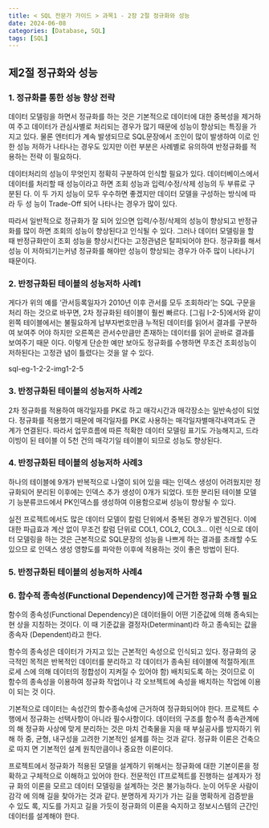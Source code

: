 ```yaml
---
title: < SQL 전문가 가이드 > 과목1 - 2장 2절 정규화와 성능
date: 2024-06-08
categories: [Database, SQL]
tags: [SQL]
---
```


## 제2절 정규화와 성능

### 1. 정규화를 통한 성능 향상 전략

데이터 모델링을 하면서 정규화를 하는 것은 기본적으로 데이터에 대한 중복성을 제거하 여 주고 데이터가 관심사별로 처리되는 경우가 많기 때문에 성능이 향상되는 특징을 가지고 있다. 물론 엔터티가 계속 발생되므로 SQL문장에서 조인이 많이 발생하여 이로 인한 성능 저하가 나타나는 경우도 있지만 이런 부분은 사례별로 유의하여 반정규화를 적용하는 전략 이 필요하다.

데이터처리의 성능이 무엇인지 정확히 구분하여 인식할 필요가 있다. 데이터베이스에서 데이터를 처리할 때 성능이라고 하면 조회 성능과 입력/수정/삭제 성능의 두 부류로 구분된 다. 이 두 가지 성능이 모두 우수하면 좋겠지만 데이터 모델을 구성하는 방식에 따라 두 성 능이 Trade-Off 되어 나타나는 경우가 많이 있다.

따라서 일반적으로 정규화가 잘 되어 있으면 입력/수정/삭제의 성능이 향상되고 반정규 화를 많이 하면 조회의 성능이 향상된다고 인식될 수 있다. 그러나 데이터 모델링을 할 때 반정규화만이 조회 성능을 향상시킨다는 고정관념은 탈피되어야 한다. 정규화를 해서 성능 이 저하되기는커녕 정규화를 해야만 성능이 향상되는 경우가 아주 많이 나타나기 때문이다.

### 2. 반정규화된 테이블의 성능저하 사례1

게다가 위의 예를 ‘관서등록일자가 2010년 이후 관서를 모두 조회하라’는 SQL 구문을 처리 하는 것으로 바꾸면, 2차 정규화된 테이블이 훨씬 빠르다. [그림 I-2-5]에서와 같이 왼쪽 테이블에서는 불필요하게 납부자번호만큼 누적된 데이터를 읽어서 결과를 구분하여 보여주 어야 하지만 오른쪽은 관서수만큼만 존재하는 데이터를 읽어 곧바로 결과를 보여주기 때문 이다. 이렇게 단순한 예만 보아도 정규화를 수행하면 무조건 조회성능이 저하된다는 고정관 념이 틀렸다는 것을 알 수 있다.

sql-eg-1-2-2-img1-2-5

### 3. 반정규화된 테이블의 성능저하 사례2

2차 정규화를 적용하여 매각일자를 PK로 하고 매각시간과 매각장소는 일반속성이 되었 다. 정규화를 적용했기 때문에 매각일자를 PK로 사용하는 매각일자별매각내역과도 관계가 연결된다. 따라서 업무흐름에 따른 적확한 데이터 모델링 표기도 가능해지고, 드라이빙이 된 테이블 이 5천 건의 매각기일 테이블이 되므로 성능도 향상된다.

### 4. 반정규화된 테이블의 성능저하 사례3

하나의 테이블에 9개가 반복적으로 나열이 되어 있을 때는 인덱스 생성이 어려웠지만 정규화되어 분리된 이후에는 인덱스 추가 생성이 0개가 되었다. 또한 분리된 테이블 모델기 능분류코드에서 PK인덱스를 생성하여 이용함으로써 성능이 향상될 수 있다.

실전 프로젝트에서도 많은 데이터 모델이 칼럼 단위에서 중복된 경우가 발견된다. 이에 대한 파급효과 계산 없이 무조건 칼럼 단위로 COL1, COL2, COL3... 이런 식으로 데이터 모델링을 하는 것은 근본적으로 SQL문장의 성능을 나쁘게 하는 결과를 초래할 수도 있으므 로 인덱스 생성 영향도를 파악한 이후에 적용하는 것이 좋은 방법이 된다.

### 5. 반정규화된 테이블의 성능저하 사례4

### 6. 함수적 종속성(Functional Dependency)에 근거한 정규화 수행 필요

함수의 종속성(Functional Dependency)은 데이터들이 어떤 기준값에 의해 종속되는 현 상을 지칭하는 것이다. 이 때 기준값을 결정자(Determinant)라 하고 종속되는 값을 종속자 (Dependent)라고 한다.

함수의 종속성은 데이터가 가지고 있는 근본적인 속성으로 인식되고 있다. 정규화의 궁 극적인 목적은 반복적인 데이터를 분리하고 각 데이터가 종속된 테이블에 적절하게(프로세 스에 의해 데이터의 정합성이 지켜질 수 있어야 함) 배치되도록 하는 것이므로 이 함수의 종속성을 이용하여 정규화 작업이나 각 오브젝트에 속성을 배치하는 작업에 이용이 되는 것 이다.

기본적으로 데이터는 속성간의 함수종속성에 근거하여 정규화되어야 한다. 프로젝트 수 행에서 정규화는 선택사항이 아니라 필수사항이다. 데이터의 구조를 함수적 종속관계에 의 해 정규화 사상에 맞게 분리하는 것은 마치 건축물을 지을 때 부실공사를 방지하기 위해 하 중, 균형, 내구성을 고려한 기본적인 설계를 하는 것과 같다. 정규화 이론은 건축으로 따지 면 기본적인 설계 원칙만큼이나 중요한 이론이다.

프로젝트에서 정규화가 적용된 모델을 설계하기 위해서는 정규화에 대한 기본이론을 정 확하고 구체적으로 이해하고 있어야 한다. 전문적인 IT프로젝트를 진행하는 설계자가 정규 화의 이론을 모르고 데이터 모델링을 설계하는 것은 불가능하다. 눈이 어두운 사람이 감각 에 의해 길을 찾아가는 것과 같다. 분명하게 자기가 가는 길을 명확하게 검증받을 수 있도 록, 지도를 가지고 길을 가듯이 정규화의 이론을 숙지하고 정보시스템의 근간인 데이터를 설계해야 한다.
